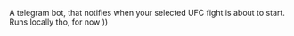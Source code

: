 A telegram bot, that notifies when your selected UFC fight is about to start.
Runs locally tho, for now ))
